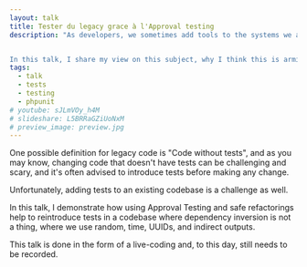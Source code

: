 ```yaml
---
layout: talk
title: Tester du legacy grace à l'Approval testing
description: "As developers, we sometimes add tools to the systems we are working on without thinking twice about the complexity they bring because we pretend to foresee what the future will be or just because we are following the hype. 


In this talk, I share my view on this subject, why I think this is arming projects, and explore a few alternatives to current buzzwords to gain simplicity."
tags:
  - talk
  - tests
  - testing
  - phpunit
# youtube: sJLmVOy_h4M
# slideshare: L5BRRaGZiUoNxM
# preview_image: preview.jpg
---
```


One possible definition for legacy code is "Code without tests", and as you may know, changing code that doesn't have tests can be challenging and scary, and it's often advised to introduce tests before making any change.

Unfortunately, adding tests to an existing codebase is a challenge as well.

In this talk, I demonstrate how using Approval Testing and safe refactorings help to reintroduce tests in a codebase where dependency inversion is not a thing, where we use random, time, UUIDs, and indirect outputs.

This talk is done in the form of a live-coding and, to this day, still needs to be recorded.

